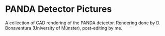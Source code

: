 # PANDA Detector Pictures
A collection of CAD rendering of the PANDA detector. Rendering done by D. Bonaventura (University of Münster), post-editing by me.
